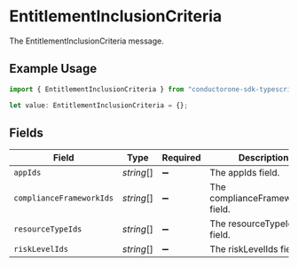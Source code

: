 # EntitlementInclusionCriteria

The EntitlementInclusionCriteria message.

## Example Usage

```typescript
import { EntitlementInclusionCriteria } from "conductorone-sdk-typescript/sdk/models/shared";

let value: EntitlementInclusionCriteria = {};
```

## Fields

| Field                             | Type                              | Required                          | Description                       |
| --------------------------------- | --------------------------------- | --------------------------------- | --------------------------------- |
| `appIds`                          | *string*[]                        | :heavy_minus_sign:                | The appIds field.                 |
| `complianceFrameworkIds`          | *string*[]                        | :heavy_minus_sign:                | The complianceFrameworkIds field. |
| `resourceTypeIds`                 | *string*[]                        | :heavy_minus_sign:                | The resourceTypeIds field.        |
| `riskLevelIds`                    | *string*[]                        | :heavy_minus_sign:                | The riskLevelIds field.           |